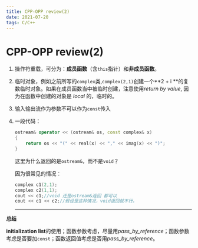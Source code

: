 ```yaml
---
title: CPP-OPP review(2)
date: 2021-07-20
tags: C/C++
---
```


# CPP-OPP review(2)

1. 操作符重载，可分为：**成员函数**（含`this`指针）和**非成员函数**。

2. 临时对象，例如之前所写的`complex`类,`complex(2,1)`创建一个**2 + i **的复数临时对象。如果在成员函数当中被临时创建，注意使用*return by value*, 因为在函数中创建的对象是 *local* 的，临时的。

3. 输入输出流作为参数不可以作为`const`传入

4. 一段代码：

   ```c++
   ostream& operator << (ostream& os, const complex& x)
   {
       return os << "(" << real(x) << "," << imag(x) << ")";
   }
   ```

   这里为什么返回的是`ostream&`，而不是`void`？

   因为很常见的情况：

   ```c++
   complex c1(2,1);
   complex c2(1,1);
   cout << c1;//void 还是ostream&返回 都可以
   cout << c1 << c2;//假设是这种情况，void返回就不行。
   ```

   ----

**总结**

**initialization list**的使用；函数参数考虑，尽量用*pass_by_reference*；函数参数考虑是否要加`const`；函数返回值考虑是否用*pass_by_reference*。

